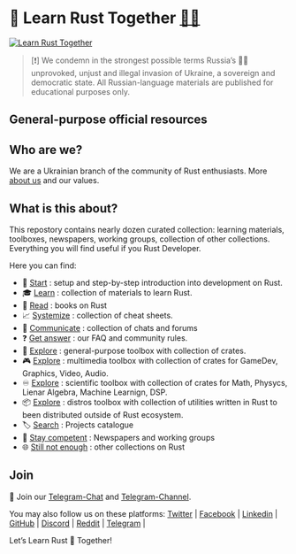 <!-- ![Rust](./asset/img/logo/Logo2.jpg) -->

# 🦀 Learn Rust Together [💙💛](./readme_ua.md#-вивчаємо-rust-разом-)

[![Learn Rust Together](https://raw.githubusercontent.com/rust-lang-ua/learn_rust_together/59713d4ae68edc4aa1447a1194f772adb4cecde0/asset/logo/Collage_2.jpg)](https://github.com/rust-lang-ua/learn_rust_together)

> [:exclamation:] We condemn in the strongest possible terms Russia’s :pirate_flag: unprovoked, unjust and illegal invasion of Ukraine, a sovereign and democratic state. All Russian-language materials are published for educational purposes only.
## General-purpose official resources

## Who are we?
We are a Ukrainian branch of the community of Rust enthusiasts. More [about us](about_us.md) and our values.

## What is this about?
This repostory contains nearly dozen curated collection: learning materials, toolboxes, newspapers, working groups, collection of other collections. Everything you will find useful if you Rust Developer.

Here you can find:

- :footprints:️ [Start](./introduction.md) : setup and step-by-step introduction into development on Rust.
- :mortar_board: [Learn](./learn.md) : collection of materials to learn Rust.
- :blue_book: [Read](https://github.com/sger/RustBooks) : books on Rust
- :chart_with_upwards_trend: [Systemize](./cheat_sheets.md) : collection of cheat sheets.
- :speech_balloon: [Communicate](./communicate.md) : collection of chats and forums
- :question: [Get answer](./about_us.md#question-faq) : our FAQ and community rules.
- :wrench: [Explore](./toolbox_general.md) : general-purpose toolbox with collection of crates.
- :video_game: [Explore](./toolbox_multimedia.md) : multimedia toolbox with collection of crates for GameDev, Graphics, Video, Audio.
- :infinity: [Explore](./toolbox_scientific.md) : scientific toolbox with collection of crates for Math, Physycs, Lienar Algebra, Machine Learnign, DSP.
- :package: [Explore](./toolbox_distros.md) : distros toolbox with collection of utilities written in Rust to been distributed outside of Rust ecosystem.
- :label: [Search](./collection_of_collections.md#label-projects-catalogue) : Projects catalogue
- :newspaper: [Stay competent](./collection_of_collections.md#newspaper-newspapers-and-working-groups) : Newspapers and working groups
- :globe_with_meridians: [Still not enough](./collection_of_collections.md#globe_with_meridians-other-collections-on-rust) : other collections on Rust

## Join

💬 Join our [Telegram-Chat](https://t.me/rustlang_ua) and [Telegram-Channel](https://t.me/learn_rust_ukr). <br/>

You may also follow us on these platforms:
[Twitter](https://twitter.com/LearnTogetherP)  |
[Facebook](https://www.facebook.com/learntogetherpro) |
[Linkedin](https://www.linkedin.com/company/learn-together-pro) |
[GitHub](https://github.com/rust-lang-ua) |
[Discord](https://discord.com/invite/JVCZfTVf5A) |
[Reddit](https://www.reddit.com/r/rustlang_ua/) |
[Telegram](https://t.me/rustlang_ua) |
<br/>

Let’s Learn Rust 🦀 Together!
